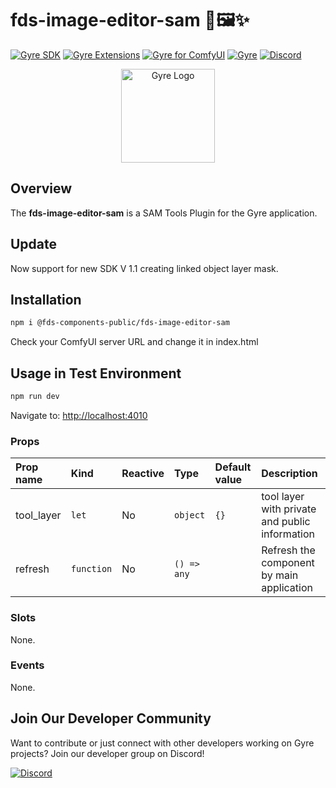 # fds-image-editor-sam 🔧🖼️✨

[![Gyre SDK](https://img.shields.io/badge/Gyre%20SDK-Explore-blue?style=for-the-badge&logo=github)](https://flyingdogsoftware.github.io/gyre-sdk/)
[![Gyre Extensions](https://img.shields.io/badge/Gyre%20Extensions-Repository-blue?style=for-the-badge&logo=github)](https://github.com/flyingdogsoftware/gyre-extensions/)
[![Gyre for ComfyUI](https://img.shields.io/badge/Gyre%20for%20ComfyUI-Explore-blue?style=for-the-badge&logo=github)](https://github.com/flyingdogsoftware/gyre_for_comfyui)
[![Gyre](https://img.shields.io/badge/Gyre-Website-orange?style=for-the-badge&logo=internet-explorer)](https://gyre.ai)
[![Discord](https://img.shields.io/badge/Discord-Join%20Us-7289DA?style=for-the-badge&logo=discord)](https://discord.gg/HyaNtnU5Pw)

<p align="center">
  <img src="https://gyre.ai/images/logo.png" alt="Gyre Logo" width="150px">
</p>

## Overview

The **fds-image-editor-sam** is a SAM Tools Plugin for the Gyre application.

## Update

Now support for new SDK V 1.1 creating linked object layer mask.

## Installation

```sh
npm i @fds-components-public/fds-image-editor-sam
```

Check your ComfyUI server URL and change it in index.html

## Usage in Test Environment

```sh
npm run dev
```

Navigate to: [http://localhost:4010](http://localhost:4010)

### Props

| Prop name  | Kind         | Reactive | Type            | Default value | Description                                   |
| :--------- | :----------- | :------- | :-------------- | :------------ | :-------------------------------------------- |
| tool_layer | <code>let</code> | No      | <code>object</code> | <code>{}</code> | tool layer with private and public information |
| refresh    | <code>function</code> | No      | <code>() => any</code> | <code></code> | Refresh the component by main application      |

### Slots

None.

### Events

None.

## Join Our Developer Community

Want to contribute or just connect with other developers working on Gyre projects? Join our developer group on Discord!

[![Discord](https://img.shields.io/badge/Discord-Join%20Us-7289DA?style=for-the-badge&logo=discord)](https://discord.gg/HyaNtnU5Pw)

 

 
